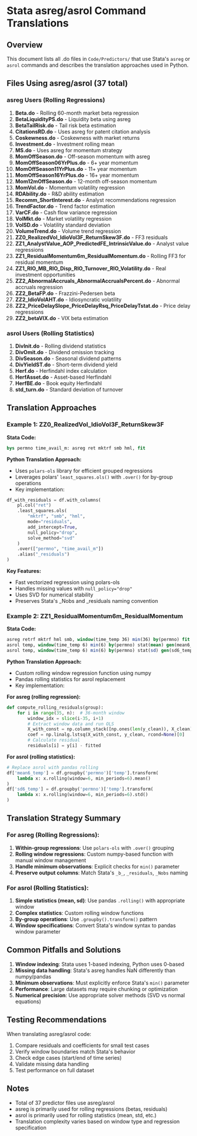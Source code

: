 # Stata asreg/asrol Command Translations

## Overview
This document lists all .do files in `Code/Predictors/` that use Stata's `asreg` or `asrol` commands and describes the translation approaches used in Python.

## Files Using asreg/asrol (37 total)

### asreg Users (Rolling Regressions)
1. **Beta.do** - Rolling 60-month market beta regression
2. **BetaLiquidityPS.do** - Liquidity beta using asreg
3. **BetaTailRisk.do** - Tail risk beta estimation
4. **CitationsRD.do** - Uses asreg for patent citation analysis
5. **Coskewness.do** - Coskewness with market returns
6. **Investment.do** - Investment rolling mean
7. **MS.do** - Uses asreg for momentum strategy
8. **MomOffSeason.do** - Off-season momentum with asreg
9. **MomOffSeason06YrPlus.do** - 6+ year momentum
10. **MomOffSeason11YrPlus.do** - 11+ year momentum
11. **MomOffSeason16YrPlus.do** - 16+ year momentum
12. **Mom12mOffSeason.do** - 12-month off-season momentum
13. **MomVol.do** - Momentum volatility regression
14. **RDAbility.do** - R&D ability estimation
15. **Recomm_ShortInterest.do** - Analyst recommendations regression
16. **TrendFactor.do** - Trend factor estimation
17. **VarCF.do** - Cash flow variance regression
18. **VolMkt.do** - Market volatility regression
19. **VolSD.do** - Volatility standard deviation
20. **VolumeTrend.do** - Volume trend regression
21. **ZZ0_RealizedVol_IdioVol3F_ReturnSkew3F.do** - FF3 residuals
22. **ZZ1_AnalystValue_AOP_PredictedFE_IntrinsicValue.do** - Analyst value regressions
23. **ZZ1_ResidualMomentum6m_ResidualMomentum.do** - Rolling FF3 for residual momentum
24. **ZZ1_RIO_MB_RIO_Disp_RIO_Turnover_RIO_Volatility.do** - Real investment opportunities
25. **ZZ2_AbnormalAccruals_AbnormalAccrualsPercent.do** - Abnormal accruals regression
26. **ZZ2_BetaFP.do** - Frazzini-Pedersen beta
27. **ZZ2_IdioVolAHT.do** - Idiosyncratic volatility
28. **ZZ2_PriceDelaySlope_PriceDelayRsq_PriceDelayTstat.do** - Price delay regressions
29. **ZZ2_betaVIX.do** - VIX beta estimation

### asrol Users (Rolling Statistics)
1. **DivInit.do** - Rolling dividend statistics
2. **DivOmit.do** - Dividend omission tracking
3. **DivSeason.do** - Seasonal dividend patterns
4. **DivYieldST.do** - Short-term dividend yield
5. **Herf.do** - Herfindahl index calculation
6. **HerfAsset.do** - Asset-based Herfindahl
7. **HerfBE.do** - Book equity Herfindahl
8. **std_turn.do** - Standard deviation of turnover

## Translation Approaches

### Example 1: ZZ0_RealizedVol_IdioVol3F_ReturnSkew3F

**Stata Code:**
```stata
bys permno time_avail_m: asreg ret mktrf smb hml, fit
```

**Python Translation Approach:**
- Uses `polars-ols` library for efficient grouped regressions
- Leverages polars' `least_squares.ols()` with `.over()` for by-group operations
- Key implementation:
```python
df_with_residuals = df.with_columns(
    pl.col("ret")
    .least_squares.ols(
        "mktrf", "smb", "hml", 
        mode="residuals", 
        add_intercept=True,
        null_policy="drop",
        solve_method="svd"
    )
    .over(["permno", "time_avail_m"])
    .alias("_residuals")
)
```

**Key Features:**
- Fast vectorized regression using polars-ols
- Handles missing values with `null_policy="drop"`
- Uses SVD for numerical stability
- Preserves Stata's _Nobs and _residuals naming convention

### Example 2: ZZ1_ResidualMomentum6m_ResidualMomentum

**Stata Code:**
```stata
asreg retrf mktrf hml smb, window(time_temp 36) min(36) by(permno) fit
asrol temp, window(time_temp 6) min(6) by(permno) stat(mean) gen(mean6_temp)
asrol temp, window(time_temp 6) min(6) by(permno) stat(sd) gen(sd6_temp)
```

**Python Translation Approach:**
- Custom rolling window regression function using numpy
- Pandas rolling statistics for asrol replacement
- Key implementation:

**For asreg (rolling regression):**
```python
def compute_rolling_residuals(group):
    for i in range(35, n):  # 36-month window
        window_idx = slice(i-35, i+1)
        # Extract window data and run OLS
        X_with_const = np.column_stack([np.ones(len(y_clean)), X_clean])
        coef = np.linalg.lstsq(X_with_const, y_clean, rcond=None)[0]
        # Calculate residual
        residuals[i] = y[i] - fitted
```

**For asrol (rolling statistics):**
```python
# Replace asrol with pandas rolling
df['mean6_temp'] = df.groupby('permno')['temp'].transform(
    lambda x: x.rolling(window=6, min_periods=6).mean()
)
df['sd6_temp'] = df.groupby('permno')['temp'].transform(
    lambda x: x.rolling(window=6, min_periods=6).std()
)
```

## Translation Strategy Summary

### For asreg (Rolling Regressions):
1. **Within-group regressions**: Use `polars-ols` with `.over()` grouping
2. **Rolling window regressions**: Custom numpy-based function with manual window management
3. **Handle minimum observations**: Explicit checks for `min()` parameter
4. **Preserve output columns**: Match Stata's `_b_`, `_residuals`, `_Nobs` naming

### For asrol (Rolling Statistics):
1. **Simple statistics (mean, sd)**: Use pandas `.rolling()` with appropriate window
2. **Complex statistics**: Custom rolling window functions
3. **By-group operations**: Use `.groupby().transform()` pattern
4. **Window specifications**: Convert Stata's window syntax to pandas window parameter

## Common Pitfalls and Solutions

1. **Window indexing**: Stata uses 1-based indexing, Python uses 0-based
2. **Missing data handling**: Stata's asreg handles NaN differently than numpy/pandas
3. **Minimum observations**: Must explicitly enforce Stata's `min()` parameter
4. **Performance**: Large datasets may require chunking or optimization
5. **Numerical precision**: Use appropriate solver methods (SVD vs normal equations)

## Testing Recommendations

When translating asreg/asrol code:
1. Compare residuals and coefficients for small test cases
2. Verify window boundaries match Stata's behavior
3. Check edge cases (start/end of time series)
4. Validate missing data handling
5. Test performance on full dataset

## Notes

- Total of 37 predictor files use asreg/asrol
- asreg is primarily used for rolling regressions (betas, residuals)
- asrol is primarily used for rolling statistics (mean, std, etc.)
- Translation complexity varies based on window type and regression specification